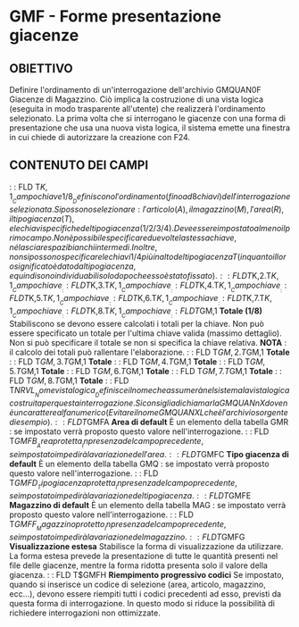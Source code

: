 # GMF - Forme presentazione giacenze
## OBIETTIVO
Definire l'ordinamento di un'interrogazione dell'archivio GMQUAN0F Giacenze di Magazzino.
Ciò implica la costruzione di una vista logica (eseguita in modo trasparente all'utente) che realizzerà l'ordinamento selezionato.
La prima volta che si interrogano le giacenze con una forma di presentazione che usa una nuova vista logica, il sistema emette una finestra in cui chiede di autorizzare la creazione con F24.
## CONTENUTO DEI CAMPI
 :  : FLD T$K,1 __Campo chiave 1/8 __
Definiscono l'ordinamento (fino ad 8 chiavi) dell'interrogazione selezionata.
Si possono selezionare :  l'articolo (A), il magazzino (M), l'area (R), il tipo giacenza (T), e le chiavi specifiche del tipo giacenza (1/2/3/4).
Deve essere impostato almeno il primo campo.
Non è possibile specificare due volte la stessa chiave, né lasciare spazi bianchi intermedi. Inoltre, non si possono specificare le chiavi 1/4 più in alto del tipo giacenza T (in quanto il loro significato è dato dal tipo giacenza, e quindi sono individuabili solo dopo che esso è stato fissato).
 :  : FLD T$K,2.T$K,1  __Campo chiave__
 :  : FLD T$K,3.T$K,1  __Campo chiave__
 :  : FLD T$K,4.T$K,1  __Campo chiave__
 :  : FLD T$K,5.T$K,1  __Campo chiave__
 :  : FLD T$K,6.T$K,1  __Campo chiave__
 :  : FLD T$K,7.T$K,1  __Campo chiave__
 :  : FLD T$K,8.T$K,1  __Campo chiave__
 :  : FLD T$GM,1 __Totale (1/8)__
Stabiliscono se devono essere calcolati i totali per la chiave.
Non può essere specificato un totale per l'ultima chiave valida (massimo dettaglio).
Non si può specificare il totale se non si specifica la chiave relativa.
**NOTA** :  il calcolo dei totali può rallentare l'elaborazione.
 :  : FLD T$GM,2.T$GM,1 __Totale__
 :  : FLD T$GM,3.T$GM,1 __Totale__
 :  : FLD T$GM,4.T$GM,1 __Totale__
 :  : FLD T$GM,5.T$GM,1 __Totale__
 :  : FLD T$GM,6.T$GM,1 __Totale__
 :  : FLD T$GM,7.T$GM,1 __Totale__
 :  : FLD T$GM,8.T$GM,1 __Totale__
 :  : FLD T$NRVL __Nome vista logica__
Definisce il nome che assumerà nel sistema la vista logica costruita per questa interrogazione.
Si consiglia di chiamarla GMQUANnX dove n è un carattere alfanumerico (Evitare il nome GMQUANXL che è l'archivio sorgente di esempio).
 :  : FLD T$GMFA __Area di default__
È un elemento della tabella GMR :  se impostato verrà proposto questo valore nell'interrogazione.
 :  : FLD T$GMFB __Area protetta__
In presenza del campo precedente, se impostato impedirà la variazione dell'area.
 :  : FLD T$GMFC __Tipo giacenza di default__
È un elemento della tabella GMQ :  se impostato verrà proposto questo valore nell'interrogazione.
 :  : FLD T$GMFD __Tipo giacenza protetta__
In presenza del campo precedente, se impostato impedirà la variazione del tipo giacenza.
 :  : FLD T$GMFE __Magazzino di default__
È un elemento della tabella MAG :  se impostato verrà proposto questo valore nell'interrogazione.
 :  : FLD T$GMFF __Magazzino protetto__
In presenza del campo precedente, se impostato impedirà la variazione del magazzino.
 :  : FLD T$GMFG __Visualizzazione estesa__
Stabilisce la forma di visualizzazione da utilizzare. La forma estesa prevede la presentazione di tutte le quantità presenti nel file delle giacenze, mentre la forma ridotta presenta solo il valore della giacenza.
 :  : FLD T$GMFH __Riempimento progressivo codici__
Se impostato, quando si inserisce un codice di selezione (area, articolo, magazzino, ecc...), devono essere riempiti tutti i codici precedenti ad esso, previsti da questa forma di interrogazione. In questo modo si riduce la possibilità di richiedere interrogazioni non ottimizzate.
